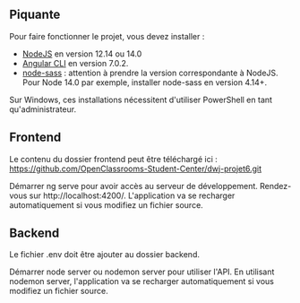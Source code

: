 ## Piquante

Pour faire fonctionner le projet, vous devez installer :
- [NodeJS](https://nodejs.org/en/download/) en version 12.14 ou 14.0 
- [Angular CLI](https://github.com/angular/angular-cli) en version 7.0.2.
- [node-sass](https://www.npmjs.com/package/node-sass) : attention à prendre la version correspondante à NodeJS. Pour Node 14.0 par exemple, installer node-sass en version 4.14+.

Sur Windows, ces installations nécessitent d'utiliser PowerShell en tant qu'administrateur.

## Frontend

Le contenu du dossier frontend peut être téléchargé ici : https://github.com/OpenClassrooms-Student-Center/dwj-projet6.git

Démarrer ng serve pour avoir accès au serveur de développement. Rendez-vous sur http://localhost:4200/. L'application va se recharger automatiquement si vous modifiez un fichier source.

## Backend

Le fichier .env doit être ajouter au dossier backend.

Démarrer node server ou nodemon server pour utiliser l'API. En utilisant nodemon server, l'application va se recharger automatiquement si vous modifiez un fichier source.
